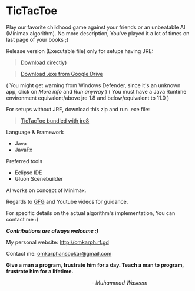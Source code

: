 # TicTacToe
Play our favorite childhood game against your friends or an unbeatable AI (Minimax algorithm).
No more description, You've played it a lot of times on last page of your books ;)

Release version (Executable file) only for setups having JRE:
> [Download directly)](https://github.com/OmkarPh/TicTacToe/raw/master/Release/TicTacToeApp.exe)

> [Download .exe from Google Drive](https://drive.google.com/file/d/1lOSWaxJmenvaZcMxu3ii6f1cvZXdzyLd/view?usp=sharing)

  ( You might get warning from Windows Defender, since it's an unknown app, click on _More info_ and _Run anyway_ )
  ( You must have a Java Runtime environment equivalent/above jre 1.8 and below/equivalent to 11.0 )

For setups without JRE, download this zip and run .exe file:
> [TicTacToe bundled with jre8](https://drive.google.com/file/d/1HPSX_aSouLdOtgzK9Z3mM3CynE4ejtlO/view?usp=sharing)

Language & Framework
  - Java
  - JavaFx
 
Preferred tools
  - Eclipse IDE
  - Gluon Scenebuilder
  
AI works on concept of Minimax.

Regards to [GFG](https://www.geeksforgeeks.org/minimax-algorithm-in-game-theory-set-3-tic-tac-toe-ai-finding-optimal-move/) and Youtube videos for guidance.

For specific details on the actual algorithm's implementation, You can contact me :)


***Contributions are always welcome :)***

My personal website: http://omkarph.rf.gd

Contact me: omkarphansopkar@gmail.com



****Give a man a program, frustrate him for a day.
Teach a man to program, frustrate him for a lifetime.****

&nbsp;&nbsp;&nbsp;&nbsp;&nbsp;&nbsp;&nbsp;&nbsp;&nbsp;&nbsp;&nbsp;&nbsp;&nbsp;&nbsp;&nbsp;&nbsp;&nbsp;&nbsp;&nbsp;&nbsp;&nbsp;&nbsp;&nbsp;&nbsp;&nbsp;&nbsp;&nbsp;&nbsp;&nbsp;&nbsp;&nbsp;&nbsp;&nbsp;&nbsp;&nbsp;&nbsp;&nbsp;&nbsp;&nbsp;&nbsp;&nbsp;&nbsp;&nbsp;&nbsp;&nbsp;&nbsp;&nbsp;&nbsp;&nbsp;&nbsp;&nbsp;&nbsp;&nbsp;&nbsp;&nbsp;&nbsp;&nbsp;&nbsp;&nbsp;- _Muhammad Waseem_
